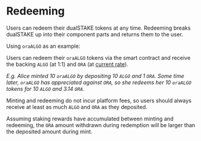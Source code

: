 # Redeeming

Users can redeem their dualSTAKE tokens at any time. Redeeming breaks dualSTAKE up into their component parts and returns them to the user.

Using `oraALGO` as an example:

Users can redeem their `oraALGO` tokens via the smart contract and receive the backing `ALGO` (at 1:1) and `ORA` (at [current rate](./rate.html)).

_E.g. Alice minted 10 `oraALGO` by depositing 10 `ALGO` and 1 `ORA`. Some time later, `oraALGO` has appreciated against `ORA`, so she redeems her 10 `oraALGO` tokens for 10 `ALGO` and 3.14 `ORA`._

Minting and redeeming do not incur platform fees, so users should always receive at least as much `ALGO` and `ORA` as they deposited.

Assuming staking rewards have accumulated between minting and redeeming, the `ORA` amount withdrawn during redemption will be larger than the deposited amount during mint.
